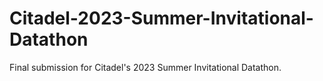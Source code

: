 # Citadel-2023-Summer-Invitational-Datathon

Final submission for Citadel's 2023 Summer Invitational Datathon.
